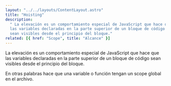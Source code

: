 ```yaml
---
layout: "../../layouts/ContentLayout.astro"
title: "Hoisting"
description:
  " La elevación es un comportamiento especial de JavaScript que hace que
  las variables declaradas en la parte superior de un bloque de código
  sean visibles desde el principio del bloque."
related: [{ href: "Scope", title: "Alcance" }]
---
```


La elevación es un comportamiento especial de JavaScript que hace que
las variables declaradas en la parte superior de un bloque de código
sean visibles desde el principio del bloque.

En otras palabras hace que una variable o función tengan un scope global
en el archivo.
